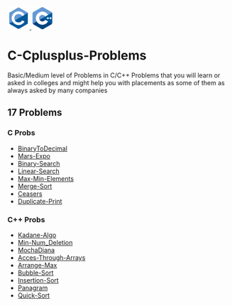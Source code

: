 <p><a href="https://www.cprogramming.com/" target="_blank" rel="noreferrer"> <img src="https://raw.githubusercontent.com/devicons/devicon/master/icons/c/c-original.svg" alt="c" width="50" height="50"/> </a> 
<a href="https://www.w3schools.com/cpp/" target="_blank" rel="noreferrer"> <img src="https://raw.githubusercontent.com/devicons/devicon/master/icons/cplusplus/cplusplus-original.svg" alt="cplusplus" width="50" height="50"/> </a> </p>

# C-Cplusplus-Problems
Basic/Medium level of Problems in C/C++
Problems that you will learn or asked in colleges and might help you with placements as some of them as always asked by many companies

## 17 Problems
### C Probs
   - [BinaryToDecimal](https://github.com/hmarshmello/C-Cplusplus-Problems/blob/main/BinaryToDecimal.c)
   - [Mars-Expo](https://github.com/hmarshmello/C-Cplusplus-Problems/blob/main/Mars_Expo.c)
   - [Binary-Search](https://github.com/hmarshmello/C-Cplusplus-Problems/blob/main/binary_search.c)
   - [Linear-Search](https://github.com/hmarshmello/C-Cplusplus-Problems/blob/main/linear_search.c)
   - [Max-Min-Elements](https://github.com/hmarshmello/C-Cplusplus-Problems/blob/main/max_min_elements.c)
   - [Merge-Sort](https://github.com/hmarshmello/C-Cplusplus-Problems/blob/main/mergesort.c)
   - [Ceasers](https://github.com/hmarshmello/C-Cplusplus-Problems/blob/main/ceaser.c)
   - [Duplicate-Print](https://github.com/hmarshmello/C-Cplusplus-Problems/blob/main/duplicateprint.c)
   
### C++ Probs 
   - [Kadane-Algo](https://github.com/hmarshmello/C-Cplusplus-Problems/blob/main/KadaneAlgo.cpp)
   - [Min-Num_Deletion](https://github.com/hmarshmello/C-Cplusplus-Problems/blob/main/Min_Num_Deletion.cpp)
   - [MochaDiana](https://github.com/hmarshmello/C-Cplusplus-Problems/blob/main/MochaDiana.cpp)
   - [Acces-Through-Arrays](https://github.com/hmarshmello/C-Cplusplus-Problems/blob/main/access_through_array.cpp)
   - [Arrange-Max](https://github.com/hmarshmello/C-Cplusplus-Problems/blob/main/arrange_max.cpp)
   - [Bubble-Sort](https://github.com/hmarshmello/C-Cplusplus-Problems/blob/main/bubble_sort.cpp)
   - [Insertion-Sort](https://github.com/hmarshmello/C-Cplusplus-Problems/blob/main/insertion_sort.cpp)
   - [Panagram](https://github.com/hmarshmello/C-Cplusplus-Problems/blob/main/insertion_sort.cpp)
   - [Quick-Sort](https://github.com/hmarshmello/C-Cplusplus-Problems/blob/main/insertion_sort.cpp)
   
